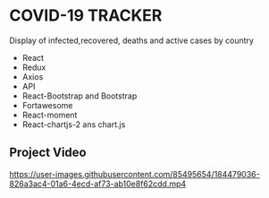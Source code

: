 # COVID-19 TRACKER
Display of infected,recovered, deaths and active cases by country
* React
* Redux
* Axios
* API
* React-Bootstrap and Bootstrap
* Fortawesome
* React-moment
* React-chartjs-2 ans chart.js
## Project Video
https://user-images.githubusercontent.com/85495654/184479036-826a3ac4-01a6-4ecd-af73-ab10e8f62cdd.mp4

